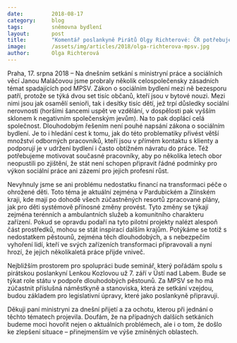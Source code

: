 ```yaml
---
date:         2018-08-17
category:     blog
tags:         sněmovna bydlení
layout:       post
title:        "Komentář poslankyně Pirátů Olgy Richterové: ČR potřebuje více odborných sociálních pracovníků a větší podporu dlouhodobých pěstounů"
image:        /assets/img/articles/2018/olga-richterova-mpsv.jpg
author:       Olga Richterová
---
```


Praha, 17. srpna 2018 – Na dnešním setkání s ministryní práce a sociálních věcí Janou Maláčovou jsme probraly několik celospolečensky zásadních témat spadajících pod MPSV. Zákon o sociálním bydlení mezi ně bezesporu patří, protože se týká dvou set tisíc občanů, kteří jsou v bytové nouzi. Mezi nimi jsou jak osamělí senioři, tak i desítky tisíc dětí, jež trpí důsledky sociální nerovnosti (horšími šancemi uspět ve vzdělání, v dospělosti pak vyšším sklonem k negativním společenským jevům). Na to pak doplácí celá společnost. Dlouhodobým řešením není pouhé napsání zákona o sociálním bydlení. Je to i hledání cest k tomu, jak do této problematiky přivést větší množství odborných pracovníků, kteří jsou v přímém kontaktu s klienty a podporují je v udržení bydlení i často obtížném návratu do práce. Též potřebujeme motivovat současné pracovníky, aby po několika letech obor neopustili po zjištění, že stát není schopen připravit řádné podmínky pro výkon sociální práce ani zázemí pro jejich profesní růst.

Nevyhnuly jsme se ani problému nedostatku financí na transformaci péče o ohrožené děti. Toto téma je aktuální zejména v Pardubickém a Zlínském kraji, kde mají po dohodě všech zúčastněných resortů zpracované plány, jak pro děti systémově přínosné změny provést. Tyto změny se týkají zejména terénních a ambulantních služeb a komunitního charakteru zařízení. Pokud se opravdu podaří na tyto pilotní projekty nalézt alespoň část prostředků, mohou se stát inspirací dalším krajům. Potýkáme se totiž s nedostatkem pěstounů, zejména těch dlouhodobých, a s nebezpečím vyhoření lidí, kteří ve svých zařízeních transformaci připravovali a nyní hrozí, že jejich několikaletá práce přijde vniveč.

Nejbližším prostorem pro spolupráci bude seminář, který pořádám spolu s pirátskou poslankyní Lenkou Kozlovou už 7. září v Ústí nad Labem. Bude se týkat role státu v podpoře dlouhodobých pěstounů. Za MPSV se ho má zúčastnit příslušná náměstkyně a stanoviska, která ze setkání vzejdou, budou základem pro legislativní úpravy, které jako poslankyně připravuji.

Děkuji paní ministryni za dnešní přijetí a za ochotu, kterou při jednání o těchto tématech projevila. Doufám, že na případných dalších setkáních budeme moci hovořit nejen o aktuálních problémech, ale i o tom, že došlo ke zlepšení situace – přinejmenším ve výše zmíněných oblastech.
